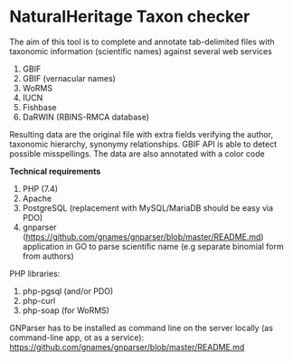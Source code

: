 # NaturalHeritage Taxon checker

The aim of this tool is to complete and annotate tab-delimited files with taxonomic information (scientific names) against several web services

 1. GBIF
 2. GBIF (vernacular names)
 3. WoRMS
 4. IUCN
 5. Fishbase
 6. DaRWIN (RBINS-RMCA database)

Resulting data are the original file with extra fields verifying the author, taxonomic hierarchy, synonymy relationships.
GBIF API is able to detect possible misspellings. The data are also annotated with a color code

**Technical requirements**

 1. PHP (7.4)
 2. Apache
 3. PostgreSQL (replacement with MySQL/MariaDB should be easy via PDO)
 4. gnparser (https://github.com/gnames/gnparser/blob/master/README.md) application in GO to parse scientific name (e.g separate binomial form from authors)
 
PHP libraries:
 1. php-pgsql (and/or PDO)
 2. php-curl
 3. php-soap (for WoRMS)

GNParser has to be installed as command line on the server locally (as command-line app, ot as a service):
https://github.com/gnames/gnparser/blob/master/README.md
